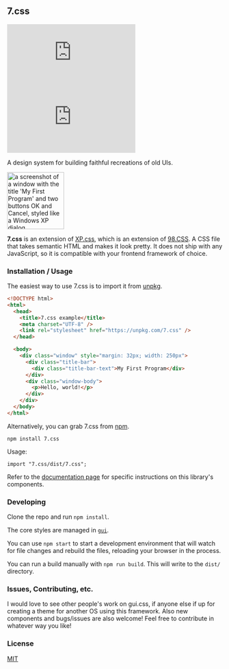 ## 7.css

[![npm](https://img.shields.io/npm/v/7.css)](http://npm.im/7.css)
[![gzip size](https://img.shields.io/bundlephobia/minzip/7.css)](https://unpkg.com/7.css)

A design system for building faithful recreations of old UIs.

<img alt="a screenshot of a window with the title 'My First Program' and two buttons OK and Cancel, styled like a Windows XP dialog" src="https://github.com/khang-nd/7.css/blob/main/docs/window.png?raw=true" height="133">

**7.css** is an extension of [XP.css](https://github.com/botoxparty/XP.css), which is an extension of [98.CSS](https://github.com/jdan/98.css). A CSS file that takes semantic HTML and makes it look pretty.
It does not ship with any JavaScript, so it is compatible with your frontend framework of choice.

### Installation / Usage

The easiest way to use 7.css is to import it from [unpkg](https://unpkg.com/).

```html
<!DOCTYPE html>
<html>
  <head>
    <title>7.css example</title>
    <meta charset="UTF-8" />
    <link rel="stylesheet" href="https://unpkg.com/7.css" />
  </head>

  <body>
    <div class="window" style="margin: 32px; width: 250px">
      <div class="title-bar">
        <div class="title-bar-text">My First Program</div>
      </div>
      <div class="window-body">
        <p>Hello, world!</p>
      </div>
    </div>
  </body>
</html>
```

Alternatively, you can grab 7.css from [npm](https://www.npmjs.com/package/7.css).
```
npm install 7.css
```

Usage:
```
import "7.css/dist/7.css";
```

Refer to the [documentation page](https://khang-nd.github.io/7.css/) for specific instructions on this library's components.

### Developing

Clone the repo and run `npm install`.

The core styles are managed in [`gui`](https://github.com/khang-nd/7.css/tree/main/gui).

You can use `npm start` to start a development environment that will watch for file changes and rebuild the files, reloading your browser in the process.

You can run a build manually with `npm run build`. This will write to the `dist/` directory.

### Issues, Contributing, etc.

I would love to see other people's work on gui.css, if anyone else if up for creating a theme for another OS using this framework. Also new components and bugs/issues are also welcome! Feel free to contribute in whatever way you like!

### License

[MIT](https://github.com/khang-nd/7.css/blob/main/LICENSE)
